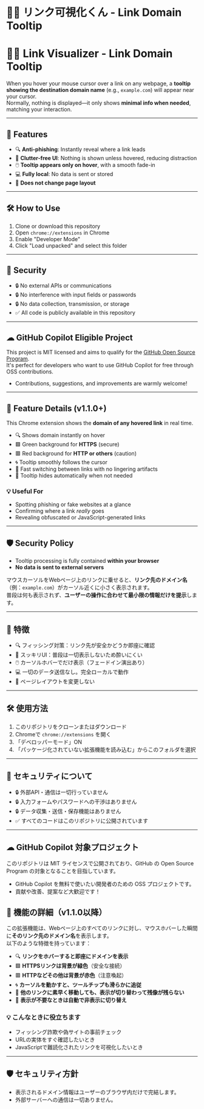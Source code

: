 # 🕵️‍♂️ リンク可視化くん - Link Domain Tooltip

# 🕵️‍♂️ Link Visualizer - Link Domain Tooltip

When you hover your mouse cursor over a link on any webpage, a **tooltip showing the destination domain name** (e.g., `example.com`) will appear near your cursor.  
Normally, nothing is displayed—it only shows **minimal info when needed**, matching your interaction.

---

## 🧠 Features

- 🔍 **Anti-phishing**: Instantly reveal where a link leads  
- 🧘 **Clutter-free UI**: Nothing is shown unless hovered, reducing distraction  
- 🖱️ **Tooltip appears only on hover**, with a smooth fade-in  
- 💻 **Fully local**: No data is sent or stored  
- 🧼 **Does not change page layout**

---

## 🛠️ How to Use

1. Clone or download this repository  
2. Open `chrome://extensions` in Chrome  
3. Enable "Developer Mode"  
4. Click "Load unpacked" and select this folder

---

## 🔐 Security

- 🔒 No external APIs or communications  
- 🔒 No interference with input fields or passwords  
- 🔒 No data collection, transmission, or storage  
- ✅ All code is publicly available in this repository

---

## ☁ GitHub Copilot Eligible Project

This project is MIT licensed and aims to qualify for the [GitHub Open Source Program](https://github.com/community).  
It's perfect for developers who want to use GitHub Copilot for free through OSS contributions.

- Contributions, suggestions, and improvements are warmly welcome!

---

## 🧠 Feature Details (v1.1.0+)

This Chrome extension shows the **domain of any hovered link** in real time.

- 🔍 Shows domain instantly on hover  
- 🟩 Green background for **HTTPS** (secure)  
- 🟥 Red background for **HTTP or others** (caution)  
- 🌀 Tooltip smoothly follows the cursor  
- 🔄 Fast switching between links with no lingering artifacts  
- 🧩 Tooltip hides automatically when not needed

### 💡 Useful For

- Spotting phishing or fake websites at a glance  
- Confirming where a link *really* goes  
- Revealing obfuscated or JavaScript-generated links

---

## 🛡 Security Policy

- Tooltip processing is fully contained **within your browser**  
- **No data is sent to external servers**


マウスカーソルをWebページ上のリンクに乗せると、**リンク先のドメイン名**（例：`example.com`）がカーソル近くに小さく表示されます。  
普段は何も表示されず、**ユーザーの操作に合わせて最小限の情報だけを提示**します。

---

## 🧠 特徴

- 🔍 フィッシング対策：リンク先が安全かどうか即座に確認
- 🧘 スッキリUI：普段は一切表示しないため酔いにくい
- 🖱️ カーソルホバーでだけ表示（フェードイン演出あり）
- 💻 一切のデータ送信なし。完全ローカルで動作
- 🧼 ページレイアウトを変更しない

---

## 🛠️ 使用方法

1. このリポジトリをクローンまたはダウンロード
2. Chromeで `chrome://extensions` を開く
3. 「デベロッパーモード」ON
4. 「パッケージ化されていない拡張機能を読み込む」からこのフォルダを選択

---

## 🔐 セキュリティについて

- 🔒 外部API・通信は一切行っていません  
- 🔒 入力フォームやパスワードへの干渉はありません  
- 🔒 データ収集・送信・保存機能はありません  
- ✅ すべてのコードはこのリポジトリに公開されています

---

## ☁ GitHub Copilot 対象プロジェクト

このリポジトリは MIT ライセンスで公開されており、GitHub の Open Source Program の対象となることを目指しています。

- GitHub Copilot を無料で使いたい開発者のための OSS プロジェクトです。
- 貢献や改善、提案など大歓迎です！

## 🧠 機能の詳細（v1.1.0以降）

この拡張機能は、Webページ上のすべてのリンクに対し、マウスホバーした瞬間に**そのリンク先のドメイン名**を表示します。  
以下のような特徴を持っています：

- 🔍 **リンクをホバーすると即座にドメインを表示**  
- 🟩 **HTTPSリンクは背景が緑色**（安全な接続）  
- 🟥 **HTTPなどその他は背景が赤色**（注意喚起）  
- 🌀 **カーソルを動かすと、ツールチップも滑らかに追従**  
- 🔄 **他のリンクに素早く移動しても、表示が切り替わって残像が残らない**  
- 🧩 **表示が不要なときは自動で非表示に切り替え**  

### 💡 こんなときに役立ちます

- フィッシング詐欺や偽サイトの事前チェック
- URLの実体をすぐ確認したいとき
- JavaScriptで難読化されたリンクを可視化したいとき

---

## 🛡 セキュリティ方針

- 表示されるドメイン情報はユーザーのブラウザ内だけで完結します。
- 外部サーバーへの通信は一切ありません。
